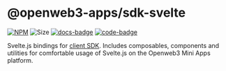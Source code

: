 # @openweb3-apps/sdk-svelte

[code-badge]: https://img.shields.io/badge/source-black?logo=github

[docs-badge]: https://img.shields.io/badge/documentation-blue?logo=gitbook&logoColor=white

[code-link]: https://github.com/openweb3-io/miniapps/tree/master/packages/sdk-svelte

[docs-link]: https://docs.openweb3-mini-apps.com/packages/openweb3-apps-sdk-svelte/

[npm-link]: https://npmjs.com/package/@openweb3-apps/sdk-svelte

[npm-badge]: https://img.shields.io/npm/v/@openweb3-apps/sdk-svelte?logo=npm

[size-badge]: https://img.shields.io/bundlephobia/minzip/@openweb3-apps/sdk-svelte

[![NPM][npm-badge]][npm-link]
![Size][size-badge]
[![docs-badge]][docs-link]
[![code-badge]][code-link]

Svelte.js bindings
for [client SDK](https://docs.openweb3-mini-apps.com/packages/openweb3-apps-sdk/2-x). Includes
composables, components and utilities
for comfortable usage of Svelte.js on the Openweb3 Mini Apps platform.
